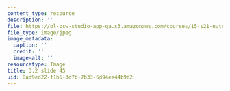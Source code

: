 ```yaml
---
content_type: resource
description: ''
file: https://ol-ocw-studio-app-qa.s3.amazonaws.com/courses/15-s21-nuts-and-bolts-of-business-plans-january-iap-2014/8ad9ed22f1b53d7b7b336d94ee44b9d2_Slide45.JPG
file_type: image/jpeg
image_metadata:
  caption: ''
  credit: ''
  image-alt: ''
resourcetype: Image
title: 3.2 slide 45
uid: 8ad9ed22-f1b5-3d7b-7b33-6d94ee44b9d2
---
```

